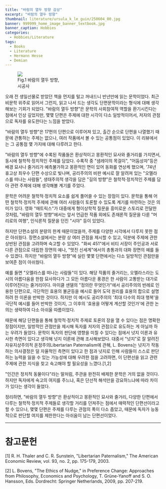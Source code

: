 ```yaml
---
title: "바람의 열두 방향 감상"
excerpt: "바람의 열두 방향"
thumbnail: literature/ursula_k_le_guin/250604_00.jpg
banner: 999999_home_image_banner_textbook.jpg
banner_caption: Hobbies
categories:
  - Hobbies/Literature
tags:
  - Books
  - Literature
  - Hermann Hesse
  - Demian
---
```


<figure class="align-center" style="width: 30%">
  <a href="{{ site.url }}{{ site.baseurl }}/assets/images/literature/ursula_k_le_guin/250604_00.jpg">
  <img src="{{ site.url }}{{ site.baseurl }}/assets/images/literature/ursula_k_le_guin/250604_00.jpg">
  </a>
  <figcaption>
  Fig.1 바람의 열두 방향, 시공사
  </figcaption>
</figure>

오래 전 생일선물로 받았던 책을 먼지를 털고 꺼내드니 반년만에 읽는 문학이었다. 최근 비문학 위주로 읽어서 그런지, 읽고 나서 드는 생각도 단편문학이라는 형식에 대해 생각해보는 기회가 되었다. "바람의 열두 방향"은 문학의 사회참여적 역할을 환기시킨다는 점에서 인상 깊었지만, 몇몇 단편은 주제에 대한 시각이 다소 일방적이어서, 저자의 관점으로 독자를 유도한다는 느낌을 받았다.

"바람의 열두 방향"은 17편의 단편으로 이루어져 있고, 출간 순으로 단편을 나열했기 때문에 관통하는 주제는 없으나, 여러 작품에서 볼 수 있는 공통점이 있었다. 이 리뷰에서는 그 공통점 몇 가지에 대해 다루려고 한다.

"바람의 열두 방향"에 수록된 작품들은 환상적이고 몽환적인 묘사와 줄거리를 가지면서, 동시에 철학적·정치적인 주제를 담았다. 수록작 중 "샘레이의 목걸이", "어둠상자"등은 배경 묘사나 줄거리가 예측불가하고 몽환적인 면이 있어 동화를 연상케 했으며, '74년 휴고상 최우수 단편 수상으로 빛나며, 공리주의의 비판 예시로 잘 알려져 있는 "오멜라스를 떠나는 사람들", 생태주의적 생각을 담은 "길의 방향"은 철학적·정치적인 주제를 담아 관련 주제에 대해 생각해볼 계기를 주었다.

문학은 어려운 철학적·정치적 요소를 쉽게 풀어쓸 수 있는 장점이 있다. 문학을 통해 어떤 철학적·정치적 주제에 관해 여러 사람들이 토론할 수 있도록 계기를 마련하는 것은 의미가 있다. 영화 "매트릭스"가 대중에게 형이상학적 질문을 흥미로운 스토리로 전달한 것처럼, "바람의 열두 방향"에서는 앞서 언급한 작품 외에도 존재론적 질문을 다룬 "머리로의 여행", 인식론적 질문을 던진 "시야" 등이 있었다.

하지만 단편소설의 분량의 한계 때문이었을까, 주제를 다양한 시각에서 다루지 못한 점은 아쉬웠다. 장편소설에서는 분량 상 여러 관점을 제시할 수 있고, 덕분에 주제에 관한 상반된 관점을 고려하며 숙고할 수 있었다. "화씨 451"에서 비티 서장이 주인공과 서로 다른 관점으로 대립한 장면의 예나, "멋진 신세계"에서의 총통과의 대화 장면의 예를 들 수 있겠다. 하지만 "바람의 열두 방향"에 실린 몇몇 단편에서는 다소 일방적인 관점만을 보여준 점이 아쉬웠다.

예를 들면 "오멜라스를 떠나는 사람들"이 있다. 해당 작품의 줄거리는, 오멜라스라는 도시의 아름다움을 한참 묘사하다가 그 모든 아름다운 풍경은 한 사람이 고통받는 대가로 이루어진다는 줄거리이다. 마이클 샌델의 "정의란 무엇인가"에서 공리주의의 반례로 인용한 단편으로, 극단적인 효용의 불균등을 예시로 들어 도덕 원리를 효용의 합으로 설명하려 한 이론을 반박한 것이다. 하지만 이 예시도 공리주의의 '최대 다수의 최대 행복'을 극단적 예시를 들어 반박한 것이지, 그 이후의 '효용을 어떻게 계산할 것인가'에 관한 논의는 생략하여 다소 아쉬울 따름이었다.

때문에 해당 단편들을 통해 철학적·정치적 주제로 토론의 장을 열 수 있다는 점은 명확한 장점이지만, 일방적인 관점만을 제시해 독자를 저자의 관점으로 유도하는 게 아닐까 하는 우려가 들었다. 문학이 독자의 판단에 영향을 미칠 수 있다는 점에서 넛지 이론과 유사한 측면이 있다고 생각해 넛지 이론에 관해 조사해보았다. 대중서 "넛지"로 잘 알려진 자유지상주의적 온정주의Libertarian Paternalism에 관해, L. Bovens는 넛지가 작동하는 의사결정은 덜 자율적인 측면이 있다고 한 점과 넛지로 인해 사람들이 스스로 판단하는 능력을 잃을 수 있는 가능성에 대해 우려한 점을 고려하면, 이 단편선을 읽고 관련 주제에 관한 지식을 찾고 숙고해야 할 필요성을 느꼈다.[1,2]

"인간은 정치적 동물이다"라는 말처럼, 주관을 완전히 배제한 문학은 거의 없을 것이다. 하지만 독자에게 숙고의 여지를 주느냐, 혹은 단선적 해석만을 강요하느냐에 따라 차이가 있다는 생각이 들었다.

정리하면, "바람의 열두 방향"은 환상적이고 몽환적인 묘사와 줄거리, 다양한 단편에서 다루는 철학적·정치적 주제들로 생각할 거리를 던져주는 점에서 매력적인 단편선이라고 할 수 있으나, 몇몇 단편은 주제를 다루는 관점의 폭이 다소 좁았고, 때문에 독자가 능동적으로 판단할 여지를 제한한다는 아쉬움이 남는 단편선이었다.

---

# 참고문헌

[1]	R. H. Thaler and C. R. Sunstein, "Libertarian Paternalism," The American Economic Review, vol. 93, no. 2, pp. 175-179, 2003.

[2]	L. Bovens, "The Ethics of Nudge," in Preference Change: Approaches from Philosophy, Economics and Psychology, T. Grüne-Yanoff and S. O. Hansson, Eds. Dordrecht: Springer Netherlands, 2009, pp. 207-219.
